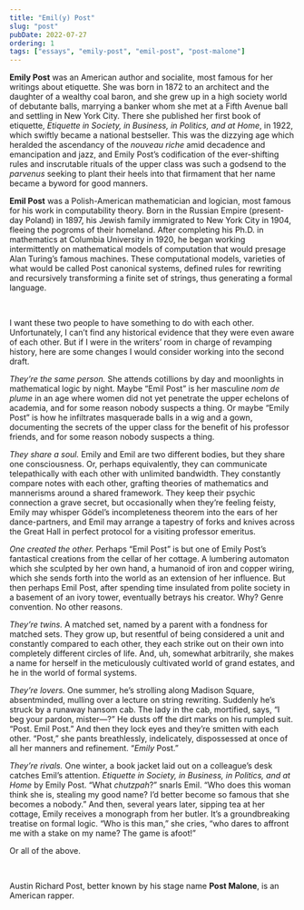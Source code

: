 ```yaml
---
title: "Emil(y) Post"
slug: "post"
pubDate: 2022-07-27
ordering: 1
tags: ["essays", "emily-post", "emil-post", "post-malone"]
---
```


<strong>Emily Post</strong> <span class="small-caps">was an American author</span> and socialite, most famous for her writings about etiquette. She was born in 1872 to an architect and the daughter of a wealthy coal baron, and she grew up in a high society world of debutante balls, marrying a banker whom she met at a Fifth Avenue ball and settling in New York City. There she published her first book of etiquette, _Etiquette in Society, in Business, in Politics, and at Home_, in 1922, which swiftly became a national bestseller. This was the dizzying age which heralded the ascendancy of the _nouveau riche_ amid decadence and emancipation and jazz, and Emily Post’s codification of the ever-shifting rules and inscrutable rituals of the upper class was such a godsend to the _parvenus_ seeking to plant their heels into that firmament that her name became a byword for good manners.

<strong>Emil Post</strong> <span class="small-caps">was a Polish-American mathematician</span> and logician, most famous for his work in computability theory. Born in the Russian Empire (present-day Poland) in 1897, his Jewish family immigrated to New York City in 1904, fleeing the pogroms of their homeland. After completing his Ph.D. in mathematics at Columbia University in 1920, he began working intermittently on mathematical models of computation that would presage Alan Turing’s famous machines. These computational models, varieties of what would be called Post canonical systems, defined rules for rewriting and recursively transforming a finite set of strings, thus generating a formal language.

<br />

I want these two people to have something to do with each other. Unfortunately, I can’t find any historical evidence that they were even aware of each other. But if I were in the writers’ room in charge of revamping history, here are some changes I would consider working into the second draft.

_They’re the same person._ She attends cotillions by day and moonlights in mathematical logic by night. Maybe “Emil Post” is her masculine _nom de plume_ in an age where women did not yet penetrate the upper echelons of academia, and for some reason nobody suspects a thing. Or maybe “Emily Post” is how he infiltrates masquerade balls in a wig and a gown, documenting the secrets of the upper class for the benefit of his professor friends, and for some reason nobody suspects a thing.

_They share a soul._ Emily and Emil are two different bodies, but they share one consciousness. Or, perhaps equivalently, they can communicate telepathically with each other with unlimited bandwidth. They constantly compare notes with each other, grafting theories of mathematics and mannerisms around a shared framework. They keep their psychic connection a grave secret, but occasionally when they’re feeling feisty, Emily may whisper Gödel’s incompleteness theorem into the ears of her dance-partners, and Emil may arrange a tapestry of forks and knives across the Great Hall in perfect protocol for a visiting professor emeritus.

_One created the other._ Perhaps “Emil Post” is but one of Emily Post’s fantastical creations from the cellar of her cottage. A lumbering automaton which she sculpted by her own hand, a humanoid of iron and copper wiring, which she sends forth into the world as an extension of her influence. But then perhaps Emil Post, after spending time insulated from polite society in a basement of an ivory tower, eventually betrays his creator. Why? Genre convention. No other reasons.

_They’re twins._ A matched set, named by a parent with a fondness for matched sets. They grow up, but resentful of being considered a unit and constantly compared to each other, they each strike out on their own into completely different circles of life. And, uh, somewhat arbitrarily, she makes a name for herself in the meticulously cultivated world of grand estates, and he in the world of formal systems.

_They’re lovers._ One summer, he’s strolling along Madison Square, absentminded, mulling over a lecture on string rewriting. Suddenly he’s struck by a runaway hansom cab. The lady in the cab, mortified, says, “I beg your pardon, mister—?” He dusts off the dirt marks on his rumpled suit. “Post. Emil Post.” And then they lock eyes and they’re smitten with each other. “Post,” she pants breathlessly, indelicately, dispossessed at once of all her manners and refinement. “_Emily_ Post.”

_They’re rivals._ One winter, a book jacket laid out on a colleague’s desk catches Emil’s attention. _Etiquette in Society, in Business, in Politics, and at Home_ by Emily Post. “What _chutzpah_?” snarls Emil. “Who does this woman think she is, stealing my good name? I’d better become so famous that she becomes a nobody.” And then, several years later, sipping tea at her cottage, Emily receives a monograph from her butler. It’s a groundbreaking treatise on formal logic. “Who is this man,” she cries, “who dares to affront me with a stake on my name? The game is afoot!”

Or all of the above.

<br />

Austin Richard Post, better known by his stage name **Post Malone**, is an American rapper.